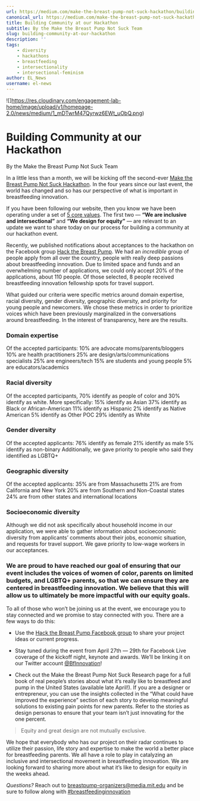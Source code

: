 ```yaml
---
url: https://medium.com/make-the-breast-pump-not-suck-hackathon/building-community-at-our-hackathon-a08a76bb5ea6
canonical_url: https://medium.com/make-the-breast-pump-not-suck-hackathon/building-community-at-our-hackathon-a08a76bb5ea6
title: Building Community at our Hackathon
subtitle: By the Make the Breast Pump Not Suck Team
slug: building-community-at-our-hackathon
description: ''
tags:
    - diversity
    - hackathons
    - breastfeeding
    - intersectionality
    - intersectional-feminism
author: EL_News
username: el-news
---
```


![]https://res.cloudinary.com/engagement-lab-home/image/upload/v1/homepage-2.0/news/medium/1_mDTwrM47Qyrwz6EWt_uObQ.png)

# **Building Community at our Hackathon**

By the Make the Breast Pump Not Suck Team

In a little less than a month, we will be kicking off the second-ever [Make the Breast Pump Not Suck Hackathon](https://www.makethebreastpumpnotsuck.com/). In the four years since our last event, the world has changed and so has our perspective of what is important in breastfeeding innovation.

If you have been following our website, then you know we have been operating under a set of [5 core values](https://www.makethebreastpumpnotsuck.com/our-values/). The first two — **“We are inclusive and intersectional”** and **“We design for equity”** — are relevant to an update we want to share today on our process for building a community at our hackathon event.

Recently, we published notifications about acceptances to the hackathon on the Facebook group [Hack the Breast Pump](https://www.facebook.com/groups/hackthebreastpump/?multi_permalinks=2104135746279876&notif_id=1522790103685685&notif_t=group_activity&ref=notif). We had an _incredible_ group of people apply from all over the country, people with really deep passions about breastfeeding innovation. Due to limited space and funds and an overwhelming number of applications, we could only accept 20% of the applications, about 110 people. Of those selected, 8 people received breastfeeding innovation fellowship spots for travel support.

What guided our criteria were specific metrics around domain expertise, racial diversity, gender diversity, geographic diversity, and priority for young people and newcomers. We chose these metrics in order to prioritize voices which have been previously marginalized in the conversations around breastfeeding. In the interest of transparency, here are the results.

### **Domain expertise**

Of the accepted participants:
10% are advocate moms/parents/bloggers
10% are health practitioners
25% are design/arts/communications specialists
25% are engineers/tech
15% are students and young people
5% are educators/academics

### **Racial diversity**

Of the accepted participants, 70% identify as people of color and 30% identify as white. More specifically:
15% identify as Asian
37% identify as Black or African-American
11% identify as Hispanic
2% identify as Native American
5% identify as Other POC
29% identify as White

### **Gender diversity**

Of the accepted applicants:
76% identify as female
21% identify as male
5% identify as non-binary
Additionally, we gave priority to people who said they identified as LGBTQ+

### **Geographic diversity**

Of the accepted applicants:
35% are from Massachusetts
21% are from California and New York
20% are from Southern and Non-Coastal states
24% are from other states and international locations

### **Socioeconomic diversity**

Although we did not ask specifically about household income in our application, we were able to gather information about socioeconomic diversity from applicants’ comments about their jobs, economic situation, and requests for travel support. We gave priority to low-wage workers in our acceptances.

### We are proud to have reached our goal of ensuring that our event includes the voices of women of color, parents on limited budgets, and LGBTQ+ parents, so that we can ensure they are centered in breastfeeding innovation. We believe that this will allow us to ultimately be more impactful with our equity goals.

To all of those who won’t be joining us at the event, we encourage you to stay connected and we promise to stay connected with you. There are a few ways to do this:

-   Use the [Hack the Breast Pump Facebook group](https://www.facebook.com/groups/hackthebreastpump/) to share your project ideas or current progress.

-   Stay tuned during the event from April 27th — 29th for Facebook Live coverage of the kickoff night, keynote and awards. We’ll be linking it on our Twitter account [@BfInnovation](https://twitter.com/BFinnovation)!

-   Check out the Make the Breast Pump Not Suck Research page for a full book of real people’s stories about what it’s really like to breastfeed and pump in the United States (available late April!). If you are a designer or entrepreneur, you can use the insights collected in the “What could have improved the experience” section of each story to develop meaningful solutions to existing pain points for new parents. Refer to the stories as design personas to ensure that your team isn’t just innovating for the one percent.

> Equity and great design are not mutually exclusive.

We hope that everybody who has our project on their radar continues to utilize their passion, life story and expertise to make the world a better place for breastfeeding parents. We all have a role to play in catalyzing an inclusive and intersectional movement in breastfeeding innovation. We are looking forward to sharing more about what it’s like to design for equity in the weeks ahead.

_Questions?_ Reach out to breastpump-organizers@media.mit.edu and be sure to follow along with [#breastfeedinginnovation](#breastfeedinginnovation)
